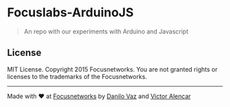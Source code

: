 # Focuslabs-ArduinoJS

>An repo with our experiments with Arduino and Javascript

## License

MIT License. Copyright 2015 Focusnetworks.
You are not granted rights or licenses to the trademarks of the Focusnetworks.

---
Made with :heart: at [Focusnetworks](http://focusnetworks.com.br) by [Danilo Vaz](https://github.com/danilovaz) and [Victor Alencar](https://github.com/valencar)
